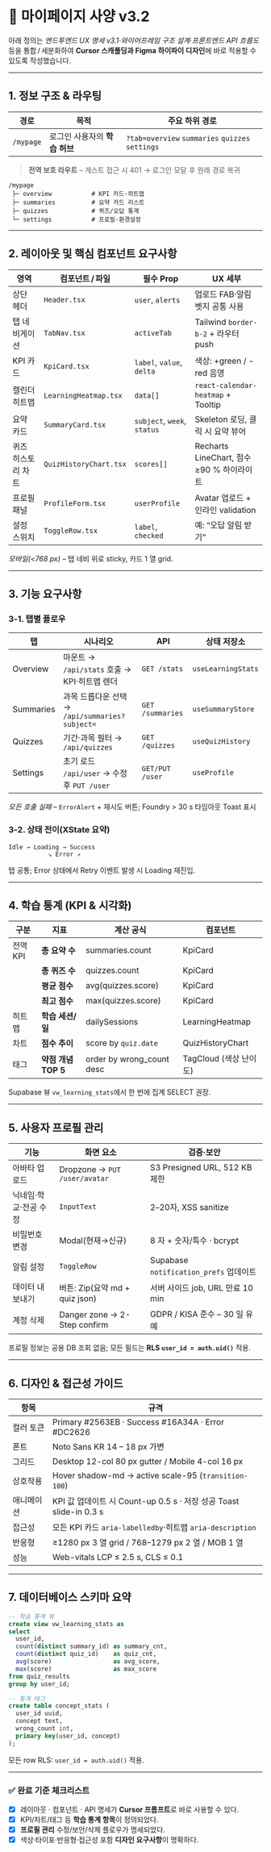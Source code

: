 # 📂 마이페이지 사양 v3.2

아래 정의는 *엔드투엔드 UX 명세 v3.1*·*와이어프레임 구조 설계*·*프론트엔드 API 흐름도* 등을 통합 / 세분화하여 **Cursor 스캐폴딩과 Figma 하이파이 디자인**에 바로 적용할 수 있도록 작성했습니다.

---

## 1. 정보 구조 & 라우팅

| 경로        | 목적                 | 주요 하위 경로                                         |
| --------- | ------------------ | ------------------------------------------------ |
| `/mypage` | 로그인 사용자의 **학습 허브** | `?tab=overview` `summaries` `quizzes` `settings` |

> **전역 보호 라우트** – 게스트 접근 시 401 → 로그인 모달 후 원래 경로 복귀

```
/mypage
 ├─ overview           # KPI 카드·히트맵
 ├─ summaries          # 요약 카드 리스트
 ├─ quizzes            # 퀴즈/오답 통계
 └─ settings           # 프로필·환경설정
```

---

## 2. 레이아웃 및 핵심 컴포넌트 요구사항

| 영역         | 컴포넌트 / 파일              | 필수 Prop                     | UX 세부                              |
| ---------- | ---------------------- | --------------------------- | ---------------------------------- |
| 상단 헤더      | `Header.tsx`           | `user`, `alerts`            | 업로드 FAB·알림 벳지 공통 사용                |
| 탭 네비게이션    | `TabNav.tsx`           | `activeTab`                 | Tailwind `border-b-2` + 라우터 push   |
| KPI 카드     | `KpiCard.tsx`          | `label`, `value`, `delta`   | 색상: +green / -red 음영               |
| 캘린더 히트맵    | `LearningHeatmap.tsx`  | `data[]`                    | `react-calendar-heatmap` + Tooltip |
| 요약 카드      | `SummaryCard.tsx`      | `subject`, `week`, `status` | Skeleton 로딩, 클릭 시 요약 뷰어            |
| 퀴즈 히스토리 차트 | `QuizHistoryChart.tsx` | `scores[]`                  | Recharts LineChart, 점수≥90 % 하이라이트  |
| 프로필 패널     | `ProfileForm.tsx`      | `userProfile`               | Avatar 업로드 + 인라인 validation        |
| 설정 스위치     | `ToggleRow.tsx`        | `label`, `checked`          | 예: “오답 알림 받기”                      |

*모바일(<768 px)* – 탭 네비 위로 sticky, 카드 1 열 grid.

---

## 3. 기능 요구사항

### 3-1. 탭별 플로우

| 탭         | 시나리오                                   | API              | 상태 저장소             |
| --------- | -------------------------------------- | ---------------- | ------------------ |
| Overview  | 마운트 → `/api/stats` 호출 → KPI·히트맵 렌더     | `GET /stats`     | `useLearningStats` |
| Summaries | 과목 드롭다운 선택 → `/api/summaries?subject=` | `GET /summaries` | `useSummaryStore`  |
| Quizzes   | 기간·과목 필터 → `/api/quizzes`              | `GET /quizzes`   | `useQuizHistory`   |
| Settings  | 초기 로드 `/api/user` → 수정 후 `PUT /user`   | `GET/PUT /user`  | `useProfile`       |

*모든 호출 실패* – `ErrorAlert` + 재시도 버튼; Foundry > 30 s 타임아웃 Toast 표시

### 3-2. 상태 전이(XState 요약)

```
Idle → Loading → Success
           ↘︎ Error ↗︎
```

탭 공통; Error 상태에서 Retry 이벤트 발생 시 Loading 재진입.

---

## 4. 학습 통계 (KPI & 시각화)

| 구분     | 지표              | 계산 공식                      | 컴포넌트              |
| ------ | --------------- | -------------------------- | ----------------- |
| 전역 KPI | **총 요약 수**      | summaries.count            | KpiCard           |
|        | **총 퀴즈 수**      | quizzes.count              | KpiCard           |
|        | **평균 점수**       | avg(quizzes.score)         | KpiCard           |
|        | **최고 점수**       | max(quizzes.score)         | KpiCard           |
| 히트맵    | **학습 세션/일**     | dailySessions              | LearningHeatmap   |
| 차트     | **점수 추이**       | score by `quiz.date`       | QuizHistoryChart  |
| 태그     | **약점 개념 TOP 5** | order by wrong\_count desc | TagCloud (색상 난이도) |

Supabase 뷰 `vw_learning_stats`에서 한 번에 집계 SELECT 권장.

---

## 5. 사용자 프로필 관리

| 기능           | 화면 요소                         | 검증·보안                              |
| ------------ | ----------------------------- | ---------------------------------- |
| 아바타 업로드      | Dropzone → `PUT /user/avatar` | S3 Presigned URL, 512 KB 제한        |
| 닉네임·학교·전공 수정 | `InputText`                   | 2–20자, XSS sanitize                |
| 비밀번호 변경      | Modal(현재→신규)                  | 8 자 + 숫자/특수 · bcrypt               |
| 알림 설정        | `ToggleRow`                   | Supabase `notification_prefs` 업데이트 |
| 데이터 내보내기     | 버튼: Zip(요약 md + quiz json)    | 서버 사이드 job, URL 만료 10 min          |
| 계정 삭제        | Danger zone → 2-Step confirm  | GDPR / KISA 준수 – 30 일 유예           |

프로필 정보는 공용 DB 조회 없음; 모든 필드는 **RLS `user_id = auth.uid()`** 적용.

---

## 6. 디자인 & 접근성 가이드

| 항목    | 규격                                                       |
| ----- | -------------------------------------------------------- |
| 컬러 토큰 | Primary #2563EB · Success #16A34A · Error #DC2626        |
| 폰트    | Noto Sans KR 14 – 18 px 가변                               |
| 그리드   | Desktop 12-col 80 px gutter / Mobile 4-col 16 px         |
| 상호작용  | Hover shadow-md → active scale-95 (`transition-100`)     |
| 애니메이션 | KPI 값 업데이트 시 Count-up 0.5 s · 저장 성공 Toast slide-in 0.3 s |
| 접근성   | 모든 KPI 카드 `aria-labelledby`·히트맵 `aria-description`       |
| 반응형   | ≥1280 px 3 열 grid / 768–1279 px 2 열 / MOB 1 열            |
| 성능    | Web-vitals LCP ≤ 2.5 s, CLS ≤ 0.1                        |

---

## 7. 데이터베이스 스키마 요약

```sql
-- 학습 통계 뷰
create view vw_learning_stats as
select
  user_id,
  count(distinct summary_id) as summary_cnt,
  count(distinct quiz_id)    as quiz_cnt,
  avg(score)                 as avg_score,
  max(score)                 as max_score
from quiz_results
group by user_id;

-- 통계 태그
create table concept_stats (
  user_id uuid,
  concept text,
  wrong_count int,
  primary key(user_id, concept)
);
```

모든 row RLS: `user_id = auth.uid()` 적용.

---

### ✅ 완료 기준 체크리스트

* [x] 레이아웃 · 컴포넌트 · API 명세가 **Cursor 프롬프트**로 바로 사용할 수 있다.
* [x] KPI/차트/태그 등 **학습 통계 항목**이 정의되었다.
* [x] **프로필 관리** 수정/보안/삭제 플로우가 명세되었다.
* [x] 색상·타이포·반응형·접근성 포함 **디자인 요구사항**이 명확하다.
